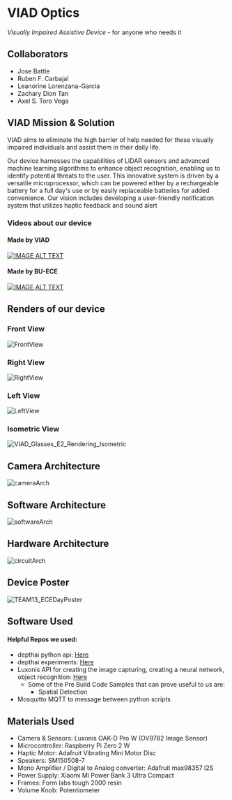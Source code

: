 # VIAD Optics
*Visually Impaired Assistive Device* - for anyone who needs it 
## Collaborators 
- Jose Battle
- Ruben F. Carbajal
- Leanorine Lorenzana-Garcia
- Zachary Dion Tan
- Axel S. Toro Vega
## VIAD Mission & Solution
VIAD aims to eliminate the high barrier of help needed for these visually impaired individuals and assist them in their daily life. 

Our device harnesses the capabilities of LIDAR sensors and advanced machine learning algorithms to enhance object recognition, enabling us to identify potential threats to the user. This innovative system is driven by a versatile microprocessor, which can be powered either by a rechargeable battery for a full day's use or by easily replaceable batteries for added convenience. Our vision includes developing a user-friendly notification system that utilizes haptic feedback and sound alert
### Videos about our device
#### Made by VIAD
[![IMAGE ALT TEXT](http://img.youtube.com/vi/oBS6c2Q_cYQ/0.jpg)](https://youtu.be/oBS6c2Q_cYQ "VIAD Optics")
#### Made by BU-ECE 
[![IMAGE ALT TEXT](http://img.youtube.com/vi/YAypW4CPITw/0.jpg)](http://www.youtube.com/watch?v=YAypW4CPITw "VIAD Optics")



## Renders of our device
### Front View
![FrontView](images/FrontView.png)

### Right View
![RightView](images/RightView.png)

### Left View
![LeftView](images/LeftView.png)

### Isometric View
![VIAD_Glasses_E2_Rendering_Isometric](images/VIAD_Glasses_E2_Rendering_Isometric.jpg)

## Camera Architecture
![cameraArch](images/cameraArch.png)

## Software Architecture 
![softwareArch](images/softwareArch.png)

## Hardware Architecture
![circuitArch](images/circuitArch.png)

## Device Poster
![TEAM13_ECEDayPoster](images/TEAM13_ECEDayPoster.png)


## Software Used
#### Helpful Repos we used:
- depthai python api: [Here](https://github.com/luxonis/depthai-python)
- depthai experiments: [Here](https://github.com/luxonis/depthai-experiments)
- Luxonis API for creating the image capturing, creating a neural network, object recognition: [Here](https://github.com/luxonis/depthai)
  - Some of the Pre Build Code Samples that can prove useful to us are:
    - Spatial Detection
- Mosquitto MQTT to message between python scripts

## Materials Used
- Camera & Sensors: Luxonis OAK-D Pro W (OV9782 Image Sensor)
- Microcontroller: Raspberry Pi Zero 2 W
- Haptic Motor: Adafruit Vibrating Mini Motor Disc
- Speakers: SM150508-7
- Mono Amplifier / Digital to Analog converter: Adafruit max98357 I2S
- Power Supply: Xiaomi Mi Power Bank 3 Ultra Compact
- Frames: Form labs tough 2000 resin
- Volume Knob: Potentiometer


